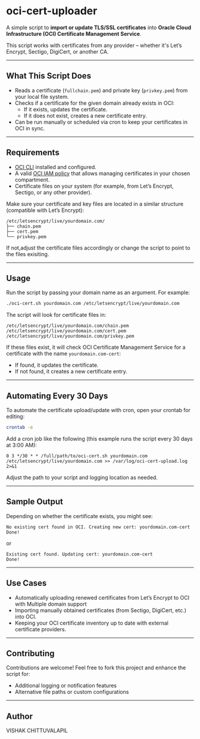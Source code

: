 
# oci-cert-uploader

A simple script to **import or update TLS/SSL certificates** into **Oracle Cloud Infrastructure (OCI) Certificate Management Service**.

This script works with certificates from any provider – whether it's Let’s Encrypt, Sectigo, DigiCert, or another CA.

---

## What This Script Does

- Reads a certificate (`fullchain.pem`) and private key (`privkey.pem`) from your local file system.
- Checks if a certificate for the given domain already exists in OCI:
  - If it exists, updates the certificate.
  - If it does not exist, creates a new certificate entry.
- Can be run manually or scheduled via cron to keep your certificates in OCI in sync.

---

## Requirements

- [OCI CLI](https://docs.oracle.com/en-us/iaas/Content/API/SDKDocs/cliinstall.htm) installed and configured.
- A valid [OCI IAM policy](https://docs.oracle.com/en-us/iaas/Content/certificates/managing-certificates.htm#certs_required_iam_policy)
 that allows managing certificates in your chosen compartment.
- Certificate files on your system (for example, from Let’s Encrypt, Sectigo, or any other provider).

Make sure your certificate and key files are located in a similar structure (compatible with Let’s Encrypt):

```
/etc/letsencrypt/live/yourdomain.com/
├── chain.pem
├── cert.pem
└── privkey.pem
```

If not,adjust the certificate files accordingly or change the script to point to the files exisiting.

---

##  Usage

Run the script by passing your domain name as an argument. For example:

```bash
./oci-cert.sh yourdomain.com /etc/letsencrypt/live/yourdomain.com
```

The script will look for certificate files in:

```
/etc/letsencrypt/live/yourdomain.com/chain.pem
/etc/letsencrypt/live/yourdomain.com/cert.pem
/etc/letsencrypt/live/yourdomain.com/privkey.pem
```

If these files exist, it will check OCI Certificate Management Service for a certificate with the name `yourdomain.com-cert`:
- If found, it updates the certificate.
- If not found, it creates a new certificate entry.

---

##  Automating Every 30 Days

To automate the certificate upload/update with cron, open your crontab for editing:

```bash
crontab -e
```

Add a cron job like the following (this example runs the script every 30 days at 3:00 AM):

```cron
0 3 */30 * * /full/path/to/oci-cert.sh yourdomain.com /etc/letsencrypt/live/yourdomain.com >> /var/log/oci-cert-upload.log 2>&1
```

Adjust the path to your script and logging location as needed.

---


## Sample Output

Depending on whether the certificate exists, you might see:

```text
No existing cert found in OCI. Creating new cert: yourdomain.com-cert
Done!
```

or

```text
Existing cert found. Updating cert: yourdomain.com-cert
Done!
```

---

##  Use Cases

- Automatically uploading renewed certificates from Let’s Encrypt to OCI with Multiple domain support
- Importing manually obtained certificates (from Sectigo, DigiCert, etc.) into OCI.
- Keeping your OCI certificate inventory up to date with external certificate providers.

---

## Contributing

Contributions are welcome! Feel free to fork this project and enhance the script for:
- Additional logging or notification features
- Alternative file paths or custom configurations

---

## Author
VISHAK CHITTUVALAPIL
